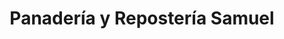 ---
title: "Panadería y Repostería Samuel"
url: /guapiles/panaderia-y-reposteria-samuel-calle-1/
shop: Bäckerei
---